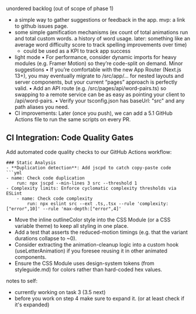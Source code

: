 
unordered backlog (out of scope of phase 1)
- a simple way to gather suggestions or feedback in the app. mvp: a link to github issues page.
- some simple gamification mechanisms (ex count of total animations run and total custom words. a history of word usage. later: something like an average word difficulty score to track spelling improvements over time) 
    - could be used as a KPI to track app success
- light mode
• For performance, consider dynamic imports for heavy modules (e.g. Framer Motion) so they’re code-split on demand.
Minor suggestions
• If you’re comfortable with the new App Router (Next.js 13+), you may eventually migrate to /src/app/… for nested layouts and server components, but your current “pages” approach is perfectly valid.
• Add an API route (e.g. /src/pages/api/word-pairs.ts) so swapping to a remote service can be as easy as pointing your client to /api/word-pairs.
• Verify your tsconfig.json has baseUrl: "src" and any path aliases you need.
- CI improvements: Later (once you push), we can add a 5.1 GitHub Actions file to run the same scripts on every PR.
## CI Integration: Code Quality Gates

Add automated code quality checks to our GitHub Actions workflow:

    ### Static Analysis
    - **Duplication detection**: Add jscpd to catch copy-paste code
    ```yml
    - name: Check code duplication
        run: npx jscpd --min-lines 3 src --threshold 1
    - Complexity limits: Enforce cyclomatic complexity thresholds via ESLint
        - name: Check code complexity
            run: npx eslint src --ext .ts,.tsx --rule 'complexity:["error",10]' --rule 'max-depth:["error",4]'

- Move the inline outlineColor style into the CSS Module (or a CSS variable theme) to keep all styling in one place.
- Add a test that asserts the reduced-motion timings (e.g. that the variant durations collapse to ~0).
- Consider extracting the animation-cleanup logic into a custom hook (useLetterAnimation) if you foresee reusing it in other animated components.
- Ensure the CSS Module uses design-system tokens (from styleguide.md) for colors rather than hard-coded hex values.

notes to self:
- currently working on task 3 (3.5 next)
- before you work on step 4 make sure to expand it. (or at least check if it's expanded)
